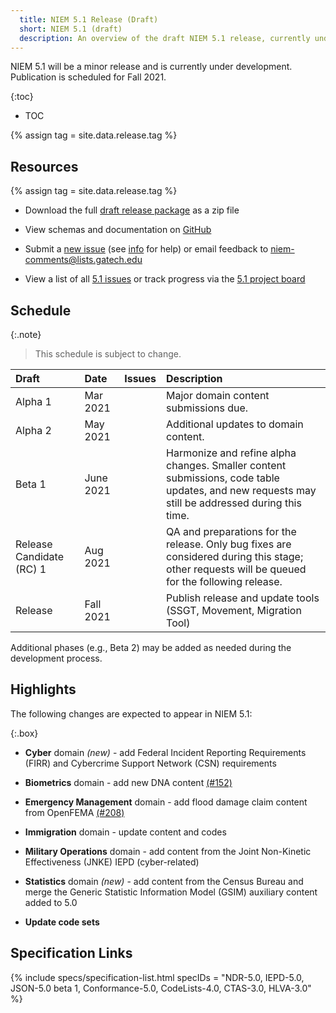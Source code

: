 ```yaml
---
  title: NIEM 5.1 Release (Draft)
  short: NIEM 5.1 (draft)
  description: An overview of the draft NIEM 5.1 release, currently under development.
---
```


NIEM 5.1 will be a minor release and is currently under development.  Publication is scheduled for Fall 2021.

{:toc}
- TOC

{% assign tag = site.data.release.tag %}

<!--
**[{{ site.data.release.description }}](https://github.com/NIEM/NIEM-Releases/releases/tag/{{tag}})** is now available for review!

The release package is available at [NIEM-Releases](https://github.com/NIEM/NIEM-Releases/releases/tag/{{tag}}) on GitHub and may also be downloaded as a [zip file](https://github.com/NIEM/NIEM-Releases/archive/{{tag}}.zip).  The package includes XML schemas, documentation spreadsheets, a change log, a JSON-LD context file, and a README.

Please email feedback to  or submit a new [5.1 issue](https://github.com/NIEM/NIEM-Releases/issues/new?labels=5.1) by the end of the day **{{ site.data.release.feedbackDue }}**.
-->

## Resources

{% assign tag = site.data.release.tag %}

- Download the full [draft release package](https://github.com/NIEM/NIEM-Releases/archive/{{tag}}.zip) as a zip file

- View schemas and documentation on [GitHub](https://github.com/NIEM/NIEM-Releases/tree/{{tag}})

- Submit a [new issue](https://github.com/NIEM/NIEM-Releases/issues/new?labels=5.1) (see [info](https://github.com/NIEM/NIEM-Releases/wiki/Issues) for help) or email feedback to <niem-comments@lists.gatech.edu>

- View a list of all [5.1 issues](https://github.com/NIEM/NIEM-Releases/issues?q=is%3Aopen+is%3Aissue+label%3A5.1) or track progress via the [5.1 project board](https://github.com/NIEM/NIEM-Releases/projects/6)

## Schedule

{:.note}
> This schedule is subject to change.

Draft | Date | Issues | Description
:------ |:---- |:------ |:-----------
Alpha 1 | Mar 2021 |  | Major domain content submissions due.
Alpha 2 | May 2021 |  | Additional updates to domain content.
Beta 1 | June 2021 |  | Harmonize and refine alpha changes.  Smaller content submissions, code table updates, and new requests may still be addressed during this time.
Release Candidate (RC) 1 | Aug 2021 |  | QA and preparations for the release.  Only bug fixes are considered during this stage; other requests will be queued for the following release.
Release | Fall 2021 | | Publish release and update tools (SSGT, Movement,  Migration Tool)

Additional phases (e.g., Beta 2) may be added as needed during the development process.

<!--
### Recent changes

-->

## Highlights

The following changes are expected to appear in NIEM 5.1:

{:.box}
- **Cyber** domain *(new)* - add Federal Incident Reporting Requirements (FIRR) and Cybercrime Support Network (CSN) requirements

- **Biometrics** domain - add new DNA content [(#152)](https://github.com/NIEM/NIEM-Releases/issues/152)

- **Emergency Management** domain - add flood damage claim content from OpenFEMA [(#208)](https://github.com/NIEM/NIEM-Releases/issues/208)

- **Immigration** domain - update content and codes

- **Military Operations** domain - add content from the Joint Non-Kinetic Effectiveness (JNKE) IEPD (cyber-related)

- **Statistics** domain *(new)* - add content from the Census Bureau and merge the Generic Statistic Information Model (GSIM) auxiliary content added to 5.0

- **Update code sets**

## Specification Links

{% include specs/specification-list.html specIDs = "NDR-5.0, IEPD-5.0, JSON-5.0 beta 1, Conformance-5.0, CodeLists-4.0, CTAS-3.0, HLVA-3.0" %}
